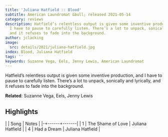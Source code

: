 ```yaml
---
title: 'Juliana Hatfield :: Blood'
subtitle: American Laundromat &bull; released 2021-05-14
category: reviews
description: Hatfield’s relentless output is given some inventive production, and
  I have to pause to carefully listen. There’s a lot to unpack, sonically and lyrically,
  and it refuses to fade into the background.
author: jclacking
image:
  src: details/2021/juliana-hatfield.jpg
index: Blood, Juliana Hatfield
tags: ''
keywords: Suzanne Vega, Eels, Jenny Lewis, American Laundromat
---
```

Hatfield’s relentless output is given some inventive production, and I have to pause to carefully listen. There’s a lot to unpack, sonically and lyrically, and it refuses to fade into the background.<!--more-->

**Related**: Suzanne Vega, Eels, Jenny Lewis

## Highlights

| | Song | Notes |
|-+------+-------|
| 1 | The Shame of Love | Juliana Hatfield |
| 4 | Had a Dream | Juliana Hatfield |

